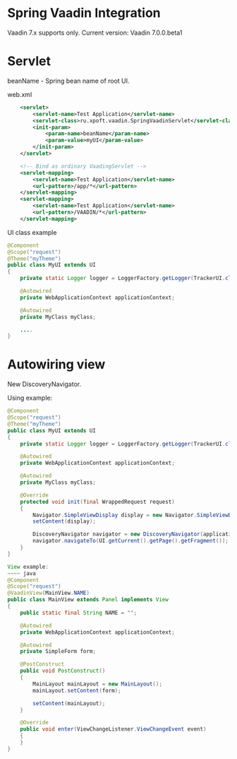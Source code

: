 Spring Vaadin Integration
=======================

Vaadin 7.x supports only.
Current version: Vaadin 7.0.0.beta1

# Servlet

beanName - Spring bean name of root UI.

web.xml
~~~~~ xml
    <servlet>
        <servlet-name>Test Application</servlet-name>
        <servlet-class>ru.xpoft.vaadin.SpringVaadinServlet</servlet-class>
        <init-param>
            <param-name>beanName</param-name>
            <param-value>myUI</param-value>
        </init-param>
    </servlet>

    <!-- Bind as ordinary VaadingServlet -->
    <servlet-mapping>
        <servlet-name>Test Application</servlet-name>
        <url-pattern>/app/*</url-pattern>
    </servlet-mapping>
    <servlet-mapping>
        <servlet-name>Test Application</servlet-name>
        <url-pattern>/VAADIN/*</url-pattern>
    </servlet-mapping>
~~~~~

UI class example

~~~~ java
@Component
@Scope("request")
@Theme("myTheme")
public class MyUI extends UI
{
    private static Logger logger = LoggerFactory.getLogger(TrackerUI.class);

    @Autowired
    private WebApplicationContext applicationContext;

    @Autowired
    private MyClass myClass;

    ....
}
~~~~

# Autowiring view
New DiscoveryNavigator.

Using example:
~~~~ java
@Component
@Scope("request")
@Theme("myTheme")
public class MyUI extends UI
{
    private static Logger logger = LoggerFactory.getLogger(TrackerUI.class);

    @Autowired
    private WebApplicationContext applicationContext;

    @Autowired
    private MyClass myClass;

    @Override
    protected void init(final WrappedRequest request)
    {
        Navigator.SimpleViewDisplay display = new Navigator.SimpleViewDisplay();
        setContent(display);

        DiscoveryNavigator navigator = new DiscoveryNavigator(applicationContext, UI.getCurrent().getPage().getCurrent(), display);
        navigator.navigateTo(UI.getCurrent().getPage().getFragment());
    }
}

View example:
~~~~ java
@Component
@Scope("request")
@VaadinView(MainView.NAME)
public class MainView extends Panel implements View
{
    public static final String NAME = "";

    @Autowired
    private WebApplicationContext applicationContext;

    @Autowired
    private SimpleForm form;

    @PostConstruct
    public void PostConstruct()
    {
        MainLayout mainLayout = new MainLayout();
        mainLayout.setContent(form);

        setContent(mainLayout);
    }

    @Override
    public void enter(ViewChangeListener.ViewChangeEvent event)
    {
    }
}
~~~~